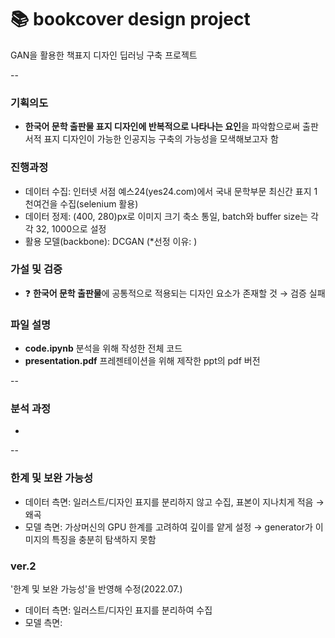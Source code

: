# 📚 bookcover design project
GAN을 활용한 책표지 디자인 딥러닝 구축 프로젝트

--

### 기획의도
- **한국어 문학 출판물 표지 디자인에 반복적으로 나타나는 요인**을 파악함으로써 출판서적 표지 디자인이 가능한 인공지능 구축의 가능성을 모색해보고자 함 

### 진행과정
- 데이터 수집: 인터넷 서점 예스24(yes24.com)에서 국내 문학부문 최신간 표지 1천여건을 수집(selenium 활용)
- 데이터 정제: (400, 280)px로 이미지 크기 축소 통일, batch와 buffer size는 각각 32, 1000으로 설정
- 활용 모델(backbone): DCGAN 
  (*선정 이유: )

### 가설 및 검증
- ❓ **한국어 문학 출판물**에 공통적으로 적용되는 디자인 요소가 존재할 것 → 검증 실패

### 파일 설명
- **code.ipynb** 분석을 위해 작성한 전체 코드 
- **presentation.pdf** 프레젠테이션을 위해 제작한 ppt의 pdf 버전

--

### 분석 과정
- 

--
### 한계 및 보완 가능성 
- 데이터 측면: 일러스트/디자인 표지를 분리하지 않고 수집, 표본이 지나치게 적음 → 왜곡 
- 모델 측면: 가상머신의 GPU 한계를 고려하여 깊이를 얕게 설정 → generator가 이미지의 특징을 충분히 탐색하지 못함 


### ver.2 
'한계 및 보완 가능성'을 반영해 수정(2022.07.) 
- 데이터 측면: 일러스트/디자인 표지를 분리하여 수집
- 모델 측면: 
